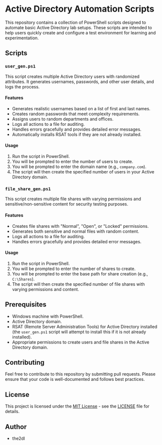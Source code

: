 # Active Directory Automation Scripts

This repository contains a collection of PowerShell scripts designed to automate basic Active Directory lab setups. These scripts are intended to help users quickly create and configure a test environment for learning and experimentation.

## Scripts

### `user_gen.ps1`

This script creates multiple Active Directory users with randomized attributes. It generates usernames, passwords, and other user details, and logs the process.

#### Features

-   Generates realistic usernames based on a list of first and last names.
-   Creates random passwords that meet complexity requirements.
-   Assigns users to random departments and offices.
-   Logs all actions to a file for auditing.
-   Handles errors gracefully and provides detailed error messages.
-   Automatically installs RSAT tools if they are not already installed.

#### Usage

1.  Run the script in PowerShell.
2.  You will be prompted to enter the number of users to create.
3.  You will be prompted to enter the domain name (e.g., `company.com`).
4.  The script will then create the specified number of users in your Active Directory domain.

### `file_share_gen.ps1`

This script creates multiple file shares with varying permissions and sensitive/non-sensitive content for security testing purposes.

#### Features

-   Creates file shares with "Normal", "Open", or "Locked" permissions.
-   Generates both sensitive and normal files with random content.
-   Logs all actions to a file for auditing.
-   Handles errors gracefully and provides detailed error messages.

#### Usage

1.  Run the script in PowerShell.
2.  You will be prompted to enter the number of shares to create.
3.  You will be prompted to enter the base path for share creation (e.g., `C:\Shares`).
4.  The script will then create the specified number of file shares with varying permissions and content.

## Prerequisites

-   Windows machine with PowerShell.
-   Active Directory domain.
-   RSAT (Remote Server Administration Tools) for Active Directory installed (the `user_gen.ps1` script will attempt to install this if it is not already installed).
-   Appropriate permissions to create users and file shares in the Active Directory domain.

## Contributing

Feel free to contribute to this repository by submitting pull requests. Please ensure that your code is well-documented and follows best practices.

## License

This project is licensed under the [MIT License](LICENSE) - see the [LICENSE](LICENSE) file for details.

## Author

-   the2dl
